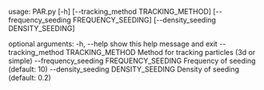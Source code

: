 usage: PAR.py [-h] [--tracking_method TRACKING_METHOD]
              [--frequency_seeding FREQUENCY_SEEDING]
              [--density_seeding DENSITY_SEEDING]

optional arguments:
  -h, --help            show this help message and exit
  --tracking_method TRACKING_METHOD
                        Method for tracking particles (3d or simple)
  --frequency_seeding FREQUENCY_SEEDING
                        Frequency of seeding (default: 10)
  --density_seeding DENSITY_SEEDING
                        Density of seeding (default: 0.2)
